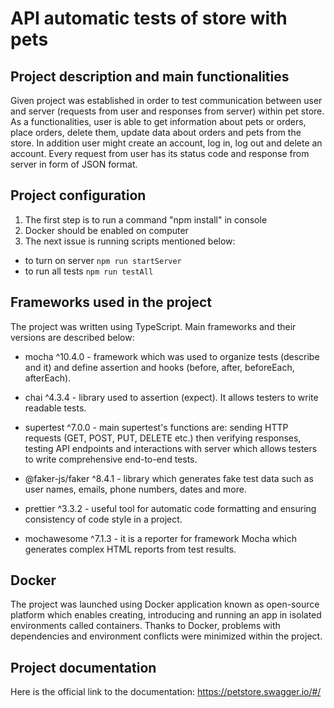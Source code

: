 # API automatic tests of store with pets

## Project description and main functionalities

Given project was established in order to test communication between user and server (requests from user and responses from server) within pet store. As a functionalities, user is able to get information about pets or orders, place orders, delete them, update data about orders and pets from the store. In addition user might create an account, log in, log out and delete an account. Every request from user has its status code and response from server in form of JSON format.

## Project configuration

1. The first step is to run a command "npm install" in console
2. Docker should be enabled on computer
3. The next issue is running scripts mentioned below:
- to turn on server `npm run startServer`
- to run all tests `npm run testAll`

## Frameworks used in the project

The project was written using TypeScript. Main frameworks and their versions are described below:

- mocha ^10.4.0 - framework which was used to organize tests (describe and it) and define assertion and hooks (before, after, beforeEach, afterEach).

- chai ^4.3.4 - library used to assertion (expect). It allows testers to write readable tests.

- supertest ^7.0.0 - main supertest's functions are: sending HTTP requests (GET, POST, PUT, DELETE etc.) then verifying responses, testing API endpoints and interactions with server which allows testers to write comprehensive end-to-end tests.

- @faker-js/faker ^8.4.1  - library which generates fake test data such as user names, emails, phone numbers, dates and more.

- prettier ^3.3.2 - useful tool for automatic code formatting and ensuring consistency of code style in a project.

-  mochawesome ^7.1.3 - it is a reporter for framework Mocha which generates complex HTML reports from test results.


## Docker

The project was launched using Docker application known as open-source platform which enables creating, introducing and running an app in isolated environments called containers. Thanks to Docker, problems with dependencies and environment conflicts were minimized within the project.


## Project documentation

Here is the official link to the documentation: https://petstore.swagger.io/#/


